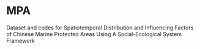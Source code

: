 # MPA
Dataset and codes for Spatiotemporal Distribution and Influencing Factors of Chinese Marine Protected Areas Using A Social-Ecological System Framework
